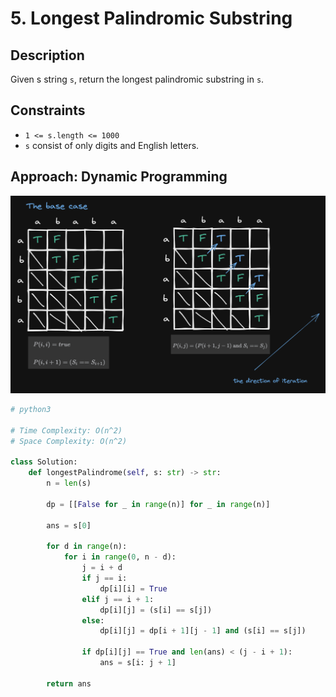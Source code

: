 # 5. Longest Palindromic Substring

## Description

Given s string `s`, return the longest palindromic substring in `s`.

## Constraints

- `1 <= s.length <= 1000`
- `s` consist of only digits and English letters.

## Approach: Dynamic Programming

<img src="./../../../images/5-image-1.png" width="600"/><br/>

```python
# python3

# Time Complexity: O(n^2)
# Space Complexity: O(n^2)

class Solution:
    def longestPalindrome(self, s: str) -> str:
        n = len(s)

        dp = [[False for _ in range(n)] for _ in range(n)]

        ans = s[0]

        for d in range(n):
            for i in range(0, n - d):
                j = i + d
                if j == i:
                    dp[i][i] = True
                elif j == i + 1:
                    dp[i][j] = (s[i] == s[j])
                else:
                    dp[i][j] = dp[i + 1][j - 1] and (s[i] == s[j])

                if dp[i][j] == True and len(ans) < (j - i + 1):
                    ans = s[i: j + 1]

        return ans
        
```